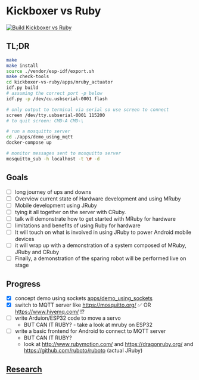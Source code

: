 # Kickboxer vs Ruby

[![Build Kickboxer vs Ruby](https://github.com/failure-driven/kickboxer-vs-ruby/actions/workflows/build.yml/badge.svg)](
https://github.com/failure-driven/kickboxer-vs-ruby/actions/workflows/build.yml)

## TL;DR

```sh
make
make install
source ./vendor/esp-idf/export.sh
make check-tools
cd kickboxer-vs-ruby/apps/mruby_actuator
idf.py build
# assuming the correct port -p below
idf.py -p /dev/cu.usbserial-0001 flash

# only output to terminal via serial so use screen to connect
screen /dev/tty.usbserial-0001 115200
# to quit screen: CMD-A CMD-\

# run a mosquitto server
cd ./apps/demo_using_mqtt
docker-compose up

# monitor messages sent to mosquitto server
mosquitto_sub -h localhost -t \# -d
```

## Goals

- [ ] long journey of ups and downs
- [ ] Overview current state of Hardware development and using MRuby
- [ ] Mobile development using JRuby
- [ ] tying it all together on the server with CRuby.
- [ ] talk will demonstrate how to get started with MRuby for hardware
- [ ] limitations and benefits of using Ruby for hardware
- [ ] It will touch on what is involved in using JRuby to power Android mobile
  devices
- [ ] it will wrap up with a demonstration of a system composed of MRuby, JRuby
  and CRuby
- [ ] Finally, a demonstration of the sparing robot will be performed live on
  stage

## Progress

- [x] concept demo using sockets [apps/demo_using_sockets](apps/demo_using_sockets)
- [x] switch to MQTT server like https://mosquitto.org/ ✅ OR https://www.hivemq.com/ ⁉️
- [ ] write Arduion/ESP32 code to move a servo
    - BUT CAN IT RUBY? - take a look at mruby on ESP32
- [ ] write a basic frontend for Android to connect to MQTT server
    - BUT CAN IT RUBY?
    - look at http://www.rubymotion.com/ and https://dragonruby.org/ and
      https://github.com/ruboto/ruboto (actual JRuby)

## [Research](REASEARCH.md)

